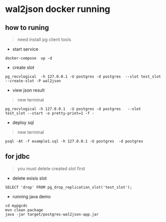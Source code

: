 # wal2json docker running

## how to runing

>  need install pg client tools

* start service

```code
docker-compose  up -d
```

* create slot 

```code
pg_recvlogical  -h 127.0.0.1 -U postgres -d postgres  --slot test_slot --create-slot -P wal2json

```

* view  json result

> new terminal

```code
pg_recvlogical -h 127.0.0.1  -U postgres -d postgres   --slot test_slot --start -o pretty-print=1 -f -
```

* deploy sql

> new  terminal

```code
psql -At -f example1.sql -h 127.0.0.1 -U postgres  -d postgres
```

## for  jdbc 

> you  must delete created slot first

* delete exisis  slot

```code
SELECT 'drop' FROM pg_drop_replication_slot('test_slot');
```

* running java demo

```code
cd mypgcdc
mvn clean package
java -jar target/postgres-wal2json-app.jar
```